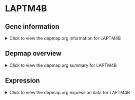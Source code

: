 <h1>LAPTM4B</h1>

<h2>Gene information</h2>
<details>
  <summary>Click to view the depmap.org information for LAPTM4B</summary>
  <p><a href="https://depmap.org/portal/gene/LAPTM4B?tab=about" target="_BLANK">Open page in a new tab...</a></p>
  <iframe src="https://depmap.org/portal/gene/LAPTM4B?tab=about" style="border:none;width:100%;height:800px"></iframe>
</details>

<h2>Depmap overview</h2>
<details>
  <summary>Click to view the depmap.org summary for LAPTM4B</summary>
  <p><a href="https://depmap.org/portal/gene/LAPTM4B?tab=overview" target="_BLANK">Open page in a new tab...</a></p>
  <iframe src="https://depmap.org/portal/gene/LAPTM4B?tab=overview" style="border:none;width:100%;height:800px"></iframe>
</details>

<h2>Expression</h2>
<details>
  <summary>Click to view the depmap.org expression data for LAPTM4B</summary>
  <p><a href="https://depmap.org/portal/gene/LAPTM4B?tab=characterization" target="_BLANK">Open page in a new tab...</a></p>
  <iframe src="https://depmap.org/portal/gene/LAPTM4B?tab=characterization" style="border:none;width:100%;height:800px"></iframe>
</details>


<!--
<h2>Reactome Pathway diagram</h2>
<details>
  <summary>Click to view the Reactome pathway for LAPTM4B</summary>
  <p><a href="PURL" target="_BLANK">Open page in a new tab...</a></p>
  PNAME
</details>
-->


